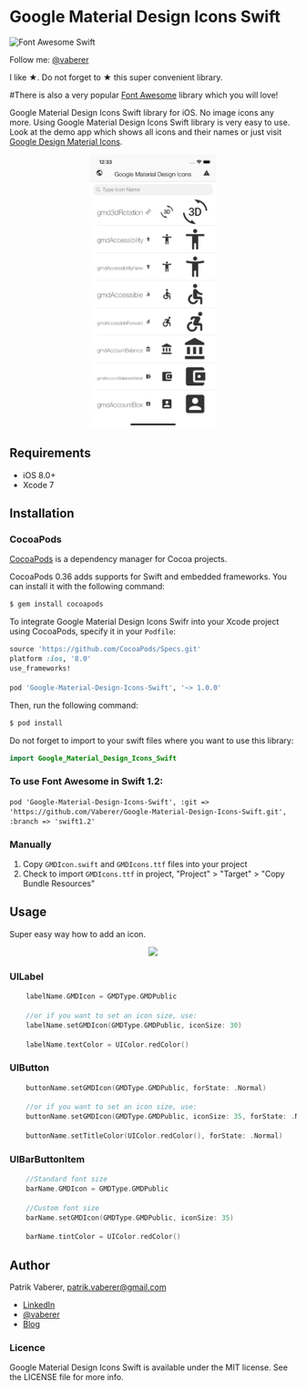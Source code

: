 # Google Material Design Icons Swift
![Font Awesome Swift](https://github.com/Vaberer/Font-Awesome-Swift/blob/master/resources/opensource_matters.png)

Follow me: [@vaberer](https://twitter.com/vaberer)

I like &#9733;. Do not forget to &#9733; this super convenient library.



#There is also a very popular [Font Awesome](https://github.com/Vaberer/Font-Awesome-Swift) library which you will love!



Google Material Design Icons Swift library for iOS. No image icons any more. Using Google Material Design Icons Swift library is very easy to use. Look at the demo app which shows all icons and their names or just visit [Google Design Material Icons](https://www.google.com/design/icons/).


<p align="center">
  <img height="480" src="https://github.com/Vaberer/Google-Material-Design-Icons-Swift/blob/master/resources/image1.png"/>
</p>

## Requirements

- iOS 8.0+ 
- Xcode 7

## Installation

### CocoaPods

[CocoaPods](http://cocoapods.org) is a dependency manager for Cocoa projects.

CocoaPods 0.36 adds supports for Swift and embedded frameworks. You can install it with the following command:

```bash
$ gem install cocoapods
```

To integrate Google Material Design Icons Swifr into your Xcode project using CocoaPods, specify it in your `Podfile`:

```ruby
source 'https://github.com/CocoaPods/Specs.git'
platform :ios, '8.0'
use_frameworks!

pod 'Google-Material-Design-Icons-Swift', '~> 1.0.0'
```

Then, run the following command:

```bash
$ pod install
```
Do not forget to import to your swift files where you want to use this library:
```swift
import Google_Material_Design_Icons_Swift
```

### To use Font Awesome in Swift 1.2:
```pod 'Google-Material-Design-Icons-Swift', :git => 'https://github.com/Vaberer/Google-Material-Design-Icons-Swift.git', :branch => 'swift1.2'```

### Manually

1. Copy `GMDIcon.swift` and `GMDIcons.ttf` files into your project
2. Check to import `GMDIcons.ttf` in project, "Project" > "Target" > "Copy Bundle Resources"



## Usage

Super easy way how to add an icon.
<p align="center">
  <img height="200" src="https://github.com/Vaberer/Google-Material-Design-Icons-Swift/blob/master/resources/helper.png"/>
</p>


### UILabel
```Swift
    labelName.GMDIcon = GMDType.GMDPublic
    
    //or if you want to set an icon size, use:
    labelName.setGMDIcon(GMDType.GMDPublic, iconSize: 30)
    
    labelName.textColor = UIColor.redColor()
```

### UIButton
```Swift
    buttonName.setGMDIcon(GMDType.GMDPublic, forState: .Normal)
    
    //or if you want to set an icon size, use:
    buttonName.setGMDIcon(GMDType.GMDPublic, iconSize: 35, forState: .Normal)
    
    buttonName.setTitleColor(UIColor.redColor(), forState: .Normal)
```

### UIBarButtonItem
```Swift
    //Standard font size
    barName.GMDIcon = GMDType.GMDPublic
  
    //Custom font size
    barName.setGMDIcon(GMDType.GMDPublic, iconSize: 35)
    
    barName.tintColor = UIColor.redColor()
```




## Author

Patrik Vaberer, patrik.vaberer@gmail.com

- [LinkedIn](https://sk.linkedin.com/in/vaberer)
- [@vaberer](https://twitter.com/vaberer)
- [Blog](http://vaberer.me)

### Licence

Google Material Design Icons Swift is available under the MIT license. See the LICENSE file for more info.


